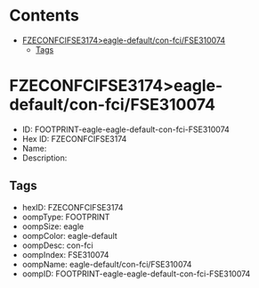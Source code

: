 



Contents
========

* [FZECONFCIFSE3174>eagle-default/con-fci/FSE310074](#fzeconfcifse3174eagle-defaultcon-fcifse310074)
	* [Tags](#tags)

# FZECONFCIFSE3174>eagle-default/con-fci/FSE310074

- ID: FOOTPRINT-eagle-eagle-default-con-fci-FSE310074
- Hex ID: FZECONFCIFSE3174
- Name: 
- Description: 

## Tags

- hexID: FZECONFCIFSE3174
- oompType: FOOTPRINT
- oompSize: eagle
- oompColor: eagle-default
- oompDesc: con-fci
- oompIndex: FSE310074
- oompName: eagle-default/con-fci/FSE310074
- oompID: FOOTPRINT-eagle-eagle-default-con-fci-FSE310074
